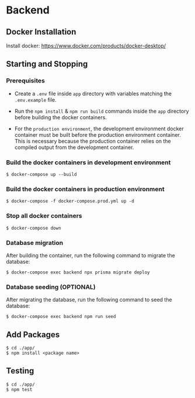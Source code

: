 # Backend

## Docker Installation

Install docker: https://www.docker.com/products/docker-desktop/

## Starting and Stopping

### Prerequisites

- Create a `.env` file inside `app` directory with variables matching the `.env.example` file.

- Run the `npm install` & `npm run build` commands inside the `app` directory before building the docker containers.

- For the `production environment`, the development environment docker container must be built before the production environment container. This is necessary because the production container relies on the compiled output from the development container.

### Build the docker containers in development environment

    $ docker-compose up --build

### Build the docker containers in production environment

    $ docker-compose -f docker-compose.prod.yml up -d

### Stop all docker containers

    $ docker-compose down

### Database migration

After building the container, run the following command to migrate the database:

    $ docker-compose exec backend npx prisma migrate deploy

### Database seeding **(OPTIONAL)**

After migrating the database, run the following command to seed the database:

    $ docker-compose exec backend npm run seed

## Add Packages

    $ cd ./app/
    $ npm install <package name>

## Testing

    $ cd ./app/
    $ npm test
